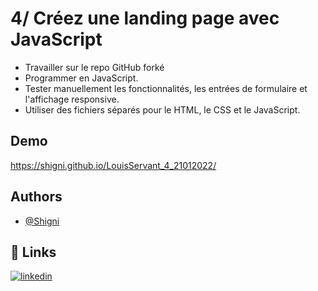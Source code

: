 
# 4/ Créez une landing page avec JavaScript

- Travailler sur le repo GitHub forké
- Programmer en JavaScript.
- Tester manuellement les fonctionnalités, les entrées de formulaire et l'affichage responsive.
- Utiliser des fichiers séparés pour le HTML, le CSS et le JavaScript.


## Demo

 https://shigni.github.io/LouisServant_4_21012022/


## Authors

- [@Shigni](https://www.github.com/shigni)


## 🔗 Links
[![linkedin](https://img.shields.io/badge/linkedin-0A66C2?style=for-the-badge&logo=linkedin&logoColor=white)](https://www.linkedin.com/in/louis-servant-0985761ba/)


